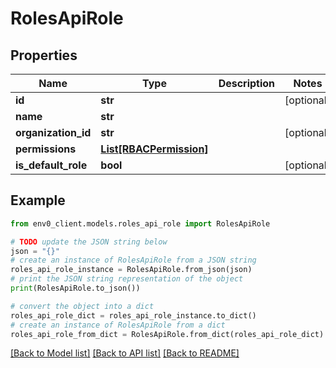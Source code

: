 # RolesApiRole


## Properties

Name | Type | Description | Notes
------------ | ------------- | ------------- | -------------
**id** | **str** |  | [optional] 
**name** | **str** |  | 
**organization_id** | **str** |  | [optional] 
**permissions** | [**List[RBACPermission]**](RBACPermission.md) |  | 
**is_default_role** | **bool** |  | [optional] 

## Example

```python
from env0_client.models.roles_api_role import RolesApiRole

# TODO update the JSON string below
json = "{}"
# create an instance of RolesApiRole from a JSON string
roles_api_role_instance = RolesApiRole.from_json(json)
# print the JSON string representation of the object
print(RolesApiRole.to_json())

# convert the object into a dict
roles_api_role_dict = roles_api_role_instance.to_dict()
# create an instance of RolesApiRole from a dict
roles_api_role_from_dict = RolesApiRole.from_dict(roles_api_role_dict)
```
[[Back to Model list]](../README.md#documentation-for-models) [[Back to API list]](../README.md#documentation-for-api-endpoints) [[Back to README]](../README.md)


